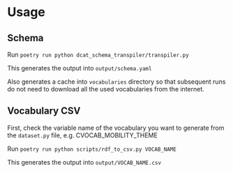 # Usage

## Schema

Run `poetry run python dcat_schema_transpiler/transpiler.py`

This generates the output into `output/schema.yaml`

Also generates a cache into `vocabularies` directory so that subsequent runs do not need to download all the
used vocabularies from the internet.

## Vocabulary CSV

First, check the variable name of the vocabulary you want to generate from the `dataset.py` file, 
e.g. CVOCAB_MOBILITY_THEME

Run `poetry run python scripts/rdf_to_csv.py VOCAB_NAME`

This generates the output into `output/VOCAB_NAME.csv`
